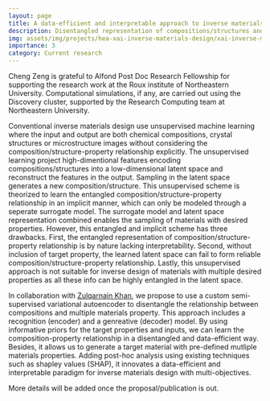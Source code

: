 ```yaml
---
layout: page
title: A data-efficient and interpretable approach to inverse materials design
description: Disentangled representation of compositions/structures and properties in a semi-supervised variational autoencoder
img: assets/img/projects/hea-xai-inverse-materials-design/xai-inverse-mater.png
importance: 3
category: Current research
---
```


Cheng Zeng is grateful to Alfond Post Doc Research Fellowship for supporting the research work at the Roux institute of Northeastern University. Computational simulations, if any, are carried out using the Discovery cluster, supported by the Research Computing team at Northeastern University.

Conventional inverse materials design use unsupervised machine learning where the input and output are both chemical compositions, crystal structures or microstructure images without considering the composition/structure-property relationship explicitly. The unsupervised learning project high-dimentional features encoding compositions/structures into a low-dimensional latent space and reconstruct the features in the output. Sampling in the latent space generates a new composition/structure. This unsupervised scheme is theorized to learn the entangled composition/structure-property relationship in an implicit manner, which can only be modeled through a seperate surrogate model. The surrogate model and latent space representation combined enables the sampling of materials with desired properties. However, this entangled and implicit scheme has three drawbacks. First, the entangled representation of composition/structure-property relationship is by nature lacking interpretability. Second, without inclusion of target property, the learned latent space can fail to form reliable composition/structure-property relationship. Lastly, this unsupervised approach is not suitable for inverse design of materials with multiple desired properties as all these info can be highly entangled in the latent space.

In collaboration with [Zulqarnain Khan](https://scholar.google.com/citations?view_op=list_works&hl=en&hl=en&user=rYq6RQ4AAAAJ&sortby=pubdate), we propose to use a custom semi-supervised variational autoencoder to disentangle the relationship between compositions and multiple materials property. This approach includes a recognition (encoder) and a genreative (decoder) model. By using informative priors for the target properties and inputs, we can learn the composition-property relationship in a disentangled and data-efficient way. Besides, it allows us to generate a target material with pre-defined mutliple materials properties. Adding post-hoc analysis using existing techniques such as shapley values (SHAP), it innovates a data-efficient and interpretable paradigm for inverse materials design with multi-objectives.

More details will be added once the proposal/publication is out.